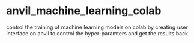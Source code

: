 # anvil_machine_learning_colab
control the training of machine learning models on colab by creating user interface on anvil to control the hyper-paramters and get the results back
